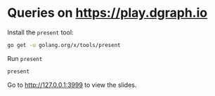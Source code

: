 # Queries on https://play.dgraph.io

Install the `present` tool:

```sh
go get -u golang.org/x/tools/present
```

Run `present`

```sh
present
```

Go to http://127.0.0.1:3999 to view the slides.

